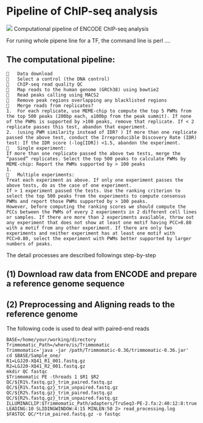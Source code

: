 # Pipeline of ChIP-seq analysis

<img src="https://github.com/chpngyu/pipeline-of-chip-seq/blob/master/data/flowchart.png">
Computational pipeline of ENCODE ChIP-seq analysis

For runing whole pipene line for a TF, the command line is
perl ....


## The computational pipeline:
```
	Data download 
	Select a control (the DNA control)
	ChIP-seq read quality QC
	Map reads to the human genome (GRCh38) using bowtie2
	Read peaks calling using MACS2 
	Remove peak regions overlapping any blacklisted regions
	Merge reads from replicates? 
1.	For each replicate, use MEME-chip to compute the top 5 PWMs from the top 500 peaks (200bp each, ±100bp from the peak summit). If none of the PWMs is supported by >100 peaks, remove that replicate. If < 2 replicate passes this test, abandon that experiment.
2.	(using PWM similarity instead of IDR? ) If more than one replicate passed the above test, conduct the Irreproducible Discovery Rate (IDR) test: If the IDR score (-log[IDR]) <1.5, abandon the experiment.
	Single experiment: 
If more than one replicate passed the above two tests, merge the “passed” replicates. Select the top 500 peaks to calculate PWMs by MEME-chip: Report the PWMs supported by > 100 peaks
1.	
	Multiple experiments: 
Treat each experiment as above. If only one experiment passes the above tests, do as the case of one experiment.
If > 1 experiment passed the tests. Use the ranking criterion to select the top 500 peaks from the experiments to compute consensus PWMs and report those PWMs supported by > 100 peaks. 
However, before computing the ranking scores we should compute the PCCs between the PWMs of every 2 experiments in 2 different cell lines or samples. If there are more than 2 experiments available, throw out any experiment that does not show at least one motif having PCC>0.80 with a motif from any other experiment. If there are only two experiments and neither experiment has at least one motif with PCC>0.80, select the experiment with PWMs better supported by larger numbers of peaks.
```

The detail processes are described followings step-by-step 
## (1) Download raw data from ENCODE and prepare a reference genome sequence

## (2) Preprocessing and Aligning reads to the reference genome
The following code is used to deal with paired-end reads
```Shell
BASE=/home/your/working/directory
Trimmomatic_Path=/where/is/Trimmomatic
Trimmomatic='java -jar /path/Trimmomatic-0.36/trimmomatic-0.36.jar'
cd $BASE/Sample_one/
R1=LGJ20-XQ41_R1_001.fastq.gz
R2=LGJ20-XQ41_R2_001.fastq.gz
mkdir QC fastqc
$Trimmomatic PE -threads 1 $R1 $R2 QC/${R1%.fastq.gz}_trim_paired.fastq.gz QC/${R1%.fastq.gz}_trim_unpaired.fastq.gz QC/${R2%.fastq.gz}_trim_paired.fastq.gz QC/${R2%.fastq.gz}_trim_unpaired.fastq.gz ILLUMINACLIP:$Trimmomatic_Path/adapters/TruSeq3-PE-2.fa:2:40:12:8:true LEADING:10 SLIDINGWINDOW:4:15 MINLEN:50 2> read_processing.log
$FASTQC QC/*trim_paired.fastq.gz -o fastqc
```
